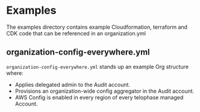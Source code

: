 # Examples
The examples directory contains example Cloudformation, terraform and CDK code that can be referenced in an organization.yml

## organization-config-everywhere.yml
`organization-config-everywhere.yml` stands up an example Org structure where:
- Applies delegated admin to the Audit account.
- Provisions an organization-wide config aggregator in the Audit account. 
- AWS Config is enabled in every region of every telophase managed Account.

